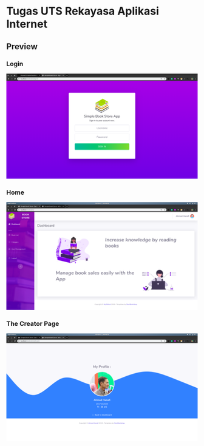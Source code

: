 # Tugas UTS Rekayasa Aplikasi Internet

## Preview

### Login
<img src='https://github.com/ahanafi/simple-book-store/blob/master/preview/login.png'>

### Home
<img src='https://github.com/ahanafi/simple-book-store/blob/master/preview/home.png'>

### The Creator Page
<img src='https://github.com/ahanafi/simple-book-store/blob/master/preview/who-am-i.png'>
